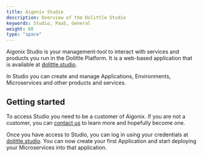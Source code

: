 ```yaml
---
title: Aigonix Studio
description: Overview of the Dolittle Studio
keywords: Studio, PaaS, General
weight: 60
type: "space"
---
```


Aigonix Studio is your management-tool to interact with services and products you run in the Dolittle Platform. It is a web-based application that is available at [dolittle.studio](https://dolittle.studio).

In Studio you can create and manage Applications, Environments, Microservices and other products and services.

## Getting started

To access Studio you need to be a customer of Aigonix. If you are not a customer, you can [contact us](https://dolittle.com/contact) to learn more and hopefully become one.

Once you have access to Studio, you can log in using your credentials at [dolittle.studio](https://dolittle.studio). You can now create your first Application and start deploying your Microservices into that application.
